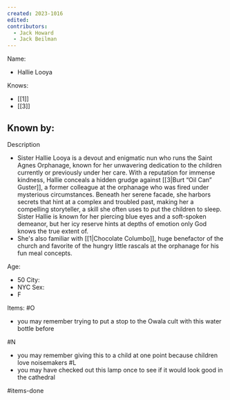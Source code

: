 ```yaml
---
created: 2023-1016
edited:
contributors:
  - Jack Howard
  - Jack Beilman
---
```


Name:
- Hallie Looya

Knows:
- [[1]]
- [[3]]

Known by:
- 

Description
- Sister Hallie Looya is a devout and enigmatic nun who runs the Saint Agnes Orphanage, known for her unwavering dedication to the children currently or previously under her care. With a reputation for immense kindness, Hallie conceals a hidden grudge against [[3|Burt “Oil Can” Guster]], a former colleague at the orphanage who was fired under mysterious circumstances. Beneath her serene facade, she harbors secrets that hint at a complex and troubled past, making her a compelling storyteller, a skill she often uses to put the children to sleep. Sister Hallie is known for her piercing blue eyes and a soft-spoken demeanor, but her icy reserve hints at depths of emotion only God knows the true extent of.
- She's also familiar with [[1|Chocolate Columbo]], huge benefactor of the church and favorite of the hungry little rascals at the orphanage for his fun meal concepts.

Age:
- 50
City:
- NYC
Sex:
- F

Items:
#O
- you may remember trying to put a stop to the Owala cult with this water bottle before

#N
- you may remember giving this to a child at one point because children love noisemakers
#L
- you may have checked out this lamp once to see if it would look good in the cathedral

#items-done